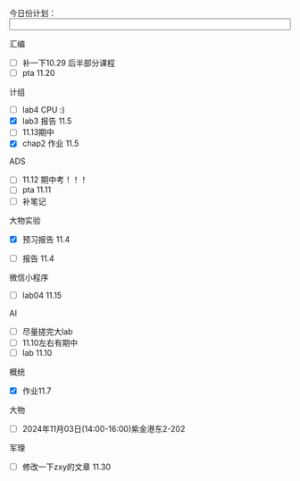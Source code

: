 今日份计划：<input type="text" value="" style="width:100%;"><u></u></input>

汇编

- [ ] 补一下10.29 后半部分课程
- [ ] pta 11.20

计组
  
- [ ] lab4 CPU :)
- [x] lab3 报告 11.5
- [ ] 11.13期中
- [x] chap2 作业 11.5

ADS  

- [ ] 11.12 期中考！！！
- [ ] pta 11.11
- [ ] 补笔记 

大物实验

- [x] 预习报告 11.4
- [ ] 报告 11.4


微信小程序

- [ ] lab04 11.15

AI

- [ ] 尽量搓完大lab
- [ ] 11.10左右有期中
- [ ] lab 11.10

概统

- [x] 作业11.7

大物

- [ ] 2024年11月03日(14:00-16:00)紫金港东2-202		 

军理

- [ ] 修改一下zxy的文章 11.30
